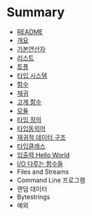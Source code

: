 # Summary

* [README](README.md)
* [개요](chapter1.md)
* [기본연산자](starting-out.md)
* [리스트](types-and-typeclasses.md)
* [튜플](tuples.md)
* [타입 시스템](type-system.md)
* [함수](syntax-in-functions.md)
* [재귀](recursion.md)
* [고계 함수](highorderfunction.md)
* [모듈](modules.md)
* [타입 정의](making-types.md)
* [타입동의어](d0c0-c785-b3d9-c758-c5b4.md)
* [재귀적 데이터 구조](c7ac-adc0-c801-b370-c774-d130-ad6c-c870.md)
* [타입클래스](d0c0-c785-d074-b798-c2a4.md)
* [입출력 Hello World](c785-cd9c-b825.md)
* [I/O 다루는 함수들](io-b2e4-b8e8-b294-d568-c218-b4e4.md)
* Files and Streams
* Command Line 프로그램
* 랜덤 데이터
* Bytestrings
* 예외

